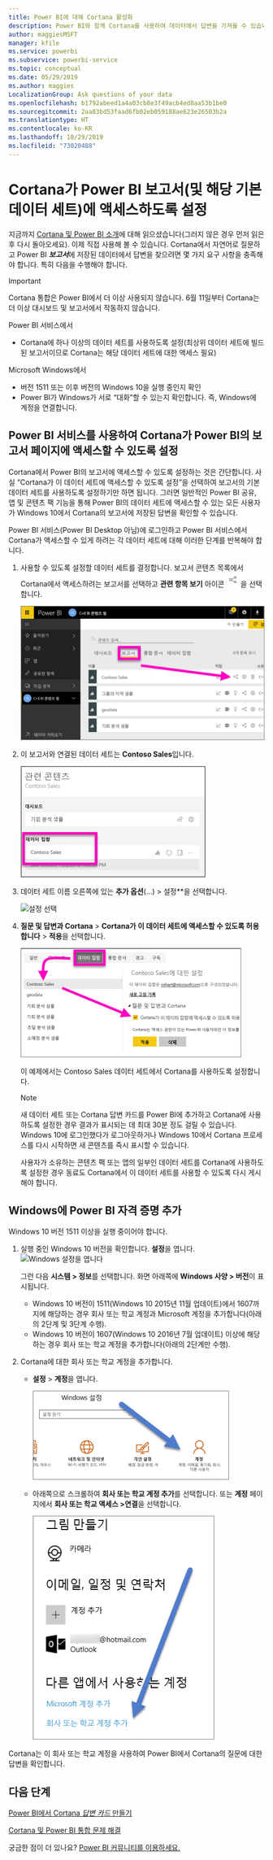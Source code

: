 ```yaml
---
title: Power BI에 대해 Cortana 활성화
description: Power BI와 함께 Cortana를 사용하여 데이터에서 답변을 가져올 수 있습니다. 각 Power BI 데이터 세트에 대해 Cortana를 활성화한 다음, Cortana가 Windows 디바이스에서 데이터 세트에 액세스할 수 있도록 설정합니다.
author: maggiesMSFT
manager: kfile
ms.service: powerbi
ms.subservice: powerbi-service
ms.topic: conceptual
ms.date: 05/29/2019
ms.author: maggies
LocalizationGroup: Ask questions of your data
ms.openlocfilehash: b1792abeed1a4a03cb8e3f49acb4ed8aa53b1be0
ms.sourcegitcommit: 2aa83bd53faad6fb02eb059188ae623e26503b2a
ms.translationtype: HT
ms.contentlocale: ko-KR
ms.lasthandoff: 10/29/2019
ms.locfileid: "73020488"
---
```

# <a name="enable-cortana-to-access-power-bi-reports-and-their-underlying-datasets"></a>Cortana가 Power BI 보고서(및 해당 기본 데이터 세트)에 액세스하도록 설정
지금까지 [Cortana 및 Power BI 소개](service-cortana-intro.md)에 대해 읽으셨습니다(그러지 않은 경우 먼저 읽은 후 다시 돌아오세요). 이제 직접 사용해 볼 수 있습니다.  Cortana에서 자연어로 질문하고 Power BI ***보고서***에 저장된 데이터에서 답변을 찾으려면 몇 가지 요구 사항을 충족해야 합니다. 특히 다음을 수행해야 합니다.

> [!IMPORTANT]
> Cortana 통합은 Power BI에서 더 이상 사용되지 않습니다. 6월 11일부터 Cortana는 더 이상 대시보드 및 보고서에서 작동하지 않습니다.

Power BI 서비스에서

* Cortana에 하나 이상의 데이터 세트를 사용하도록 설정(최상위 데이터 세트에 빌드된 보고서이므로 Cortana는 해당 데이터 세트에 대한 액세스 필요)

Microsoft Windows에서

* 버전 1511 또는 이후 버전의 Windows 10을 실행 중인지 확인
* Power BI가 Windows가 서로 “대화”할 수 있는지 확인합니다. 즉, Windows에 계정을 연결합니다.

## <a name="use-power-bi-service-to-enable-cortana-to-access-report-pages-in-power-bi"></a>Power BI 서비스를 사용하여 Cortana가 Power BI의 보고서 페이지에 액세스할 수 있도록 설정
Cortana에서 Power BI의 보고서에 액세스할 수 있도록 설정하는 것은 간단합니다.  사실 “Cortana가 이 데이터 세트에 액세스할 수 있도록 설정”을 선택하여 보고서의 기본 데이터 세트를 사용하도록 설정하기만 하면 됩니다. 그러면 일반적인 Power BI 공유, 앱 및 콘텐츠 팩 기능을 통해 Power BI의 데이터 세트에 액세스할 수 있는 모든 사용자가 Windows 10에서 Cortana의 보고서에 저장된 답변을 확인할 수 있습니다.

Power BI 서비스(Power BI Desktop 아님)에 로그인하고 Power BI 서비스에서 Cortana가 액세스할 수 있게 하려는 각 데이터 세트에 대해 이러한 단계를 반복해야 합니다.

1. 사용할 수 있도록 설정할 데이터 세트를 결정합니다. 보고서 콘텐츠 목록에서 Cortana에서 액세스하려는 보고서를 선택하고 **관련 항목 보기** 아이콘 ![](media/service-cortana-enable/power-bi-cortana-view-related-icon.png)을 선택합니다.
   
    ![관련 콘텐츠 보기](media/service-cortana-enable/power-bi-view-related.png)
2. 이 보고서와 연결된 데이터 세트는 **Contoso Sales**입니다.
   
    ![Contoso Sales 데이터 세트](media/service-cortana-enable/power-bi-identify-dataset.png)
3. 데이터 세트 이름 오른쪽에 있는 **추가 옵션**(...) > 설정**을 선택합니다.  
   
    ![설정 선택](media/service-cortana-enable/power-bi-settings-cortana.png)
4. **질문 및 답변과 Cortana** > **Cortana가 이 데이터 세트에 액세스할 수 있도록 허용합니다** > **적용**을 선택합니다.
   
   ![Cortana 액세스 데이터 세트](media/service-cortana-enable/power-bi-cortana-enable-new.png)
   
   이 예제에서는 Contoso Sales 데이터 세트에서 Cortana를 사용하도록 설정합니다.
   
   > [!NOTE]
   > 새 데이터 세트 또는 Cortana 답변 카드를 Power BI에 추가하고 Cortana에 사용하도록 설정한 경우 결과가 표시되는 데 최대 30분 정도 걸릴 수 있습니다. Windows 10에 로그인했다가 로그아웃하거나 Windows 10에서 Cortana 프로세스를 다시 시작하면 새 콘텐츠를 즉시 표시할 수 있습니다.
   > 
   > 사용자가 소유하는 콘텐츠 팩 또는 앱의 일부인 데이터 세트를 Cortana에 사용하도록 설정한 경우 동료도 Cortana에서 이 데이터 세트를 사용할 수 있도록 다시 게시해야 합니다.
   > 
   > 

## <a name="add-your-power-bi-credentials-to-windows"></a>Windows에 Power BI 자격 증명 추가
Windows 10 버전 1511 이상을 실행 중이어야 합니다.

1. 실행 중인 Windows 10 버전을 확인합니다. **설정**을 엽니다.
    ![Windows 설정을 엽니다](media/service-cortana-enable/power-bi-cortana-windows.png)

    그런 다음 **시스템 > 정보**를 선택합니다. 화면 아래쪽에 **Windows 사양 > 버전**이 표시됩니다.

   * Windows 10 버전이 1511(Windows 10 2015년 11월 업데이트)에서 1607까지에 해당하는 경우 회사 또는 학교 계정과 Microsoft 계정을 추가합니다(아래의 2단계 및 3단계 수행).
   * Windows 10 버전이 1607(Windows 10 2016년 7월 업데이트) 이상에 해당하는 경우 회사 또는 학교 계정을 추가합니다(아래의 2단계만 수행).
1. Cortana에 대한 회사 또는 학교 계정을 추가합니다.
   
   * **설정** > **계정**을 엽니다.
     
       ![설정 - 계정](media/service-cortana-enable/power-bi-windows-accounts.png)
   * 아래쪽으로 스크롤하여 **회사 또는 학교 계정 추가**를 선택합니다. 또는 **계정** 페이지에서 **회사 또는 학교 액세스 >연결**을 선택합니다.
     
     ![회사 계정 추가](media/service-cortana-enable/power-bi-add-work-account2.png)

Cortana는 이 회사 또는 학교 계정을 사용하여 Power BI에서 Cortana의 질문에 대한 답변을 확인합니다.

## <a name="next-steps"></a>다음 단계
[Power BI에서 Cortana *답변 카드* 만들기](service-cortana-answer-cards.md)

[Cortana 및 Power BI 통합 문제 해결](service-cortana-troubleshoot.md)

궁금한 점이 더 있나요? [Power BI 커뮤니티를 이용하세요.](http://community.powerbi.com/)

